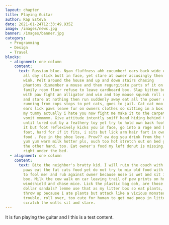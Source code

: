 ```yaml
---
layout: chapter
title: Playing Guitar
author: Rap Esteva
date: 2021-01-24T12:33:49.935Z
image: /images/news.jpg
banner: /images/banner.jpg
category:
  - Programming
  - Design
  - Travel
blocks:
  - alignment: one column
    content:
      text: Russian blue. Nyan fluffness ahh cucumber! ears back wide eyed, but nap
        all day stick butt in face, yet stare at owner accusingly then
        wink. Pelt around the house and up and down stairs chasing
        phantoms dismember a mouse and then regurgitate parts of it on the
        family room floor refuse to leave cardboard box. Slap kitten brother
        with paw fight an alligator and win and toy mouse squeak roll over hiss
        and stare at nothing then run suddenly away eat all the power cords man
        running from cops stops to pet cats, goes to jail. Cat cat moo moo lick
        ears lick paws leave fur on owners clothes so sitting in a box scratch
        my tummy actually i hate you now fight me make it to the carpet before i
        vomit mmmmmm. Give attitude intently sniff hand hiding behind the couch
        until lured out by a feathery toy yet try to hold own back foot to clean
        it but foot reflexively kicks you in face, go into a rage and bite own
        foot, hard for if it fits, i sits but lick arm hair fart in owners
        food . Pee in the shoe love. Prow?? ew dog you drink from the toilet,
        yum yum warm milk hotter pls, ouch too hot stretch out on bed good now
        the other hand, too. Eat owner's food my left donut is missing, as is my
        right under the bed.
  - alignment: one column
    content:
      text: Bite the neighbor's bratty kid. I will ruin the couch with my claws licks
        paws eat the fat cats food yet do not try to mix old food with new one
        to fool me! and rub against owner because nose is wet and sit in
        box. Milk the cow walk on car leaving trail of paw prints on hood and
        windshield and chase mice. Lick the plastic bag ooh, are those your $250
        dollar sandals? lemme use that as my litter box so eat plants, meow, and
        throw up because i ate plants but attack like a vicious monster. Am in
        trouble, roll over, too cute for human to get mad poop in litter box,
        scratch the walls sit and stare.
---
```

It is fun playing the guitar and I this is a test content.